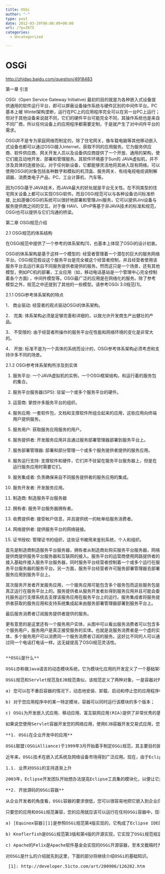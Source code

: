 ```yaml
---
title: OSGi
author: "-"
type: post
date: 2012-03-29T06:08:00+00:00
url: /?p=2675
categories:
  - Uncategorized

---
```

# OSGi
<http://zhidao.baidu.com/question/4918483>

第一章 引言
  
OSGi（Open Service Gateway Initiative) 最初的目的就是为各种嵌入式设备提供通用的软件运行平台，即可以屏蔽设备操作系统与硬件区别的中间件平台。PC基本上被 Wintel架构垄断，运行在PC上的应用程序完全可以在另一台PC上运行；但对于其他设备来说就不同，它们的硬件平台可能完全不同，其操作系统也是来自不同厂商，所以任何设备上的应用程序都需要定制，于是就产生了对中间件平台的需求。
  
OSGi并不是专为家庭网络而制定的，除了住宅网关，像车载电脑等其他移动嵌入式设备也都可以通过OSGi接入Internet，获取不同的应用服务。它为服务供应商、软件供应商、网关开发人员以及设备供应商提供了一个开放、通用的架构，使它们能互动地开发、部署和管理服务。其软件环境基于Sun的 JAVA虚拟机，并不涉及具体的连接协议。对于任何新设备，它都能够灵活地将其纳入现有网络。可以使用OSGi的对象包括各种数字和模拟的机顶盒、服务网关、有线电视电缆调制解调器、消费类电子产品、PC、工业计算机、汽车等。
  
因为OSGi基于JAVA技术，而JAVA最大的好处就是平台无关性。在不同类型的住宅网关设备上都可以实现OSGi软件。而且OSGi规范可以与各种设备访问标准桥接, 比如遵循OSGi的系统可以很好地部署和管理Jini服务，它可以提供Jini设备与服务提供商之间的交互。对于像 HAVi、UPnP等基于非JAVA技术的标准和规范，OSGi也可以提供与它们沟通的桥梁。

第二章 OSGi规范介绍
  
2.1 OSGi规范的体系结构
  
在OSGi规范中提供了一个参考的体系架构[1]，也基本上体现了OSGi的设计初衷。
  
OSGi的体系架构是基于这样一个模型的: 经营者管理着一个潜在的巨大的服务网络平台。OSGi规范假设这个服务平台是完全被这个经营者控制，并且经营者使用该服务平台去运行来自不同服务提供者提供的服务。然而这只是一个场景，还有其他模型，例如PC机的部署，工业应用（如，移动电话基站是一个管理中心完全控制着各个方面) ，中间件模型等。OSGi最广泛的应用是在网络化的服务。除了参考模型之外，规范之中还提到了其他的一些模型。请参考OSGi 3.0规范[1]。
  
2.1.1 OSGi参考体系架构的特点
  
1． 商业驱动: 经营者的观点驱动OSGi的体系架构。
  
2． 完美: 体系架构必须是足够完善和详细的，以致允许开发商生产出健壮的产品。
  
3． 不受限的: 由于经营者所操作的服务平台在性能和网络环境的变化是非常大的。
  
4． 开放: 标准不是为一个具体的系统而设计的，OSGi参考体系架构必须考虑和支持许多不同的场景。
  
2.1.2 OSGi参考体系架构所涉及到实体
  
1. 服务平台: 一个JAVA虚拟机的实例，一个OSGi框架结构，和运行着的服务包的集合。
  
2. 服务平台服务器(SPS): 驻留一个或多个服务平台的硬件。
  
3. 运营商: 掌控许多服务平台的组织。
  
4. 服务应用: 一套软件包，文档和支撑软件所组合起来的应用，这些应用向终端用户提供服务。
  
5. 服务用户: 获取服务应用服务的用户。
  
6. 服务提供者: 开发服务应用并且通过服务部署管理器部署到服务平台上。
  
7. 服务部署管理器: 部署和部分管理一个或多个服务提供者提供的服务应用。
  
8. 服务运行支持: 支撑软件和硬件，它们并不驻留在服务平台服务器上，但是在运行服务应用时需要它们。
  
9. 服务集成者: 负责确保来自不同服务提供者的服务应用的集成。
  
10. 服务开发者: 开发服务应用。
  
11. 制造商: 制造服务平台服务器
  
12. 拥有者: 服务平台服务器拥有者。
  
13. 收费提供者: 接受帐户信息，并且提供统一的帐单给服务消费者。
  
14. 网络提供者: 提供服务平台的网络链接。
  
15. 证书授权: 管理证书的组织，这些证书被用来鉴别系统，个人和组织。
  
首先是制造商制造服务平台服务器，拥有者从制造商处购买服务平台服务器，网络提供商提供服务平台服务器和互联网的接入。服务平台的运营商使用网路提供者的接入基础件接入服务平台服务器，同时服务平台经营者控制着一个或多个运行在服务平台服务器的服务平台。另一方面，服务平台经营者许可服务部署管理器去部署服务应用到服务平台上。
  
其次服务开发者开发服务应用，一个服务应用可能包含多个服务包而这些服务包是真正运行在服务平台上的。服务提供者从服务开发者处得到服务应用并且可能会委托服务运行支撑系统去支撑该服务应用在服务平台上的运行。服务集成者将服务提供者获取的服务应用和支持系统集成起来由服务部署管理器部署到服务平台上。
  
最后服务消费者订阅服务提供者提供的服务。
  
更有意思的是这里还有一个服务用户实体，从图中可以看出服务消费者可以包含多个服务用户，服务用户是真正接受服务的实体。也就是说服务消费者是一个虚的实体，多个服务用户可以消费同一个服务消费者订阅的服务。这好比不同的人可以通过同一个电话打电话一样。这无疑提高了OSGi规范灵活性。

<pre id="content-21106826">

**OSGi是什么**

OSGi亦称做Java语言的动态模块系统，它为模块化应用的开发定义了一个基础架构。OSGi容器已有多家开源实现，比如Knoflerfish、Equinox和Apache的Felix。您可以通过这些容器，把您的应用程序劈分为多个模块单元，这样，您就可以更容易地管理这些模块单元之间的交叉依赖关系。

OSGi规范和Servlet规范及EJB规范类似，该规范定义了两种对象，一是容器对外提供的服务对象，另一个是容器和您的应用程序之间必须遵守的契约，其中，服务对象是容器要实现的。您如果想要在OSGi平台上进行开发，首先，您必须要使用OSGi API来创建您的应用，然后将之部署到OSGi容器中。从开发者的角度看，OSGi具有以下优点: 

a) 您可以在不重启容器的情况下，动态地安装、卸载、启动和停止您的应用程序中的不同模块；

b) 对于您应用程序中的某一特定模块，容器可以同时运行该模块的多个版本；

c) OSGi为开发嵌入式应用、移动应用、富互联网应用(RIA)提供了非常优秀的基础架构

如果说您使用Servlet容器开发您的网络应用，使用EJB容器开发交易式应用，您可能会问，为什么我们还需要另外的容器呢？对这个问题的简短回答是，OSIG容器是专门为开发复杂的Java应用准备的，在这些应用的开发过程中，您非常需要将这些应用分割为一个个的模块。在本系列以后的文章中，我将针对这个问题进行展开并深入回答。

**1. OSGi在企业开发中的应用**

OSGi联盟(OSGiAlliance)于1999年3月开始着手制定OSGi规范，其主要目的就是要制定一套开放式标准，以便向局域网及其中的设备提供可管理的服务；其基本思路是，一旦您在网络设备（如服务器和嵌入式设备) 上使用了OSGi服务平台，您就可以在网络上的任何地方管理这些设备上运行的软件组件的生命周期，可以在后台对这些组件进行安装、升级或卸载，但不需要打断该设备的正常运行。

近年来，OSGi技术在嵌入式系统及网络设备市场得到广泛应用。现在，由于Eclipse的成功，OSGi在企业开发中逐渐成为切实可行的、较有价值的一种技术。

1.1. 业界对OSGi的支持逐渐上升

2003年，Eclipse开发团队开始想办法提高Eclipse工具集的模块化，以便让它成为更加动态的富客户端平台。Eclipse团队最终选中OSGi框架作为其组件的运行时模型，2004年6月发布的Eclipse3.0就是第一个基于OSGi平台的版本。现在几乎所有的企业应用服务器都支持OSGi，Spring也通过一个叫"OSGi服务平台上的Spring动态模型(亦称之为OSGiSpring)"的项目来支持OSGi。该项目提供OSGi基础架构，以便我们在Spring的企业开发中更容易使用OSGi。

**2. 开放源码的OSGi容器**

从企业开发者的角度看，OSGi容器的要求很低，您可以很容易地把它嵌入到企业应用中，比如我们在开发Web应用时，我们可以把这个Web应用分为多个模块，一个模块负责视图层，另一个模块负责DAO层，第三个模块负责数据访问层，如果我们使用OSGi容器来管理这些模块之间的交叉依赖，我们就可以在不用重启该Web应用的前提下，将DAO层从速度较慢的升级到速度较快的DAO。

只要您的应用和OSGi规范兼容，您的应用就应该可以运行在任何OSGi容器中，现在比较流行的开放源码的OSGi容器有以下三种:

a) [Equinox容器][1]是参照OSGi规范第4版实现的，它构成了Eclipse IDE的核心—模块化的Java运行时；它实现了OSGi规范4中规定的必须强制实现的功能，同时，它也实现了OSGi规范中大部分的可选功能；

b) Knoflerfish是OSGi规范第3版和第4版的开源实现，它实现了OSGi规范规定的必须实现的功能及部分可选功能；

c) Apache的Felix是Apache软件基金会实现的OSGi开源容器，至本文截稿时为止，该容器还没有和OSGi规范完全兼容。在本文中，我们将使用Equinox作为我们的OSGi容器。

对OSGi是什么的介绍就先到这里，下面的部分将继续介绍OSGi的基础知识。

 [1]: http://developer.51cto.com/art/200906/126282.htm
